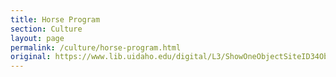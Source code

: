 ```yaml
---
title: Horse Program
section: Culture
layout: page
permalink: /culture/horse-program.html
original: https://www.lib.uidaho.edu/digital/L3/ShowOneObjectSiteID34ObjectID85.html
---
```


